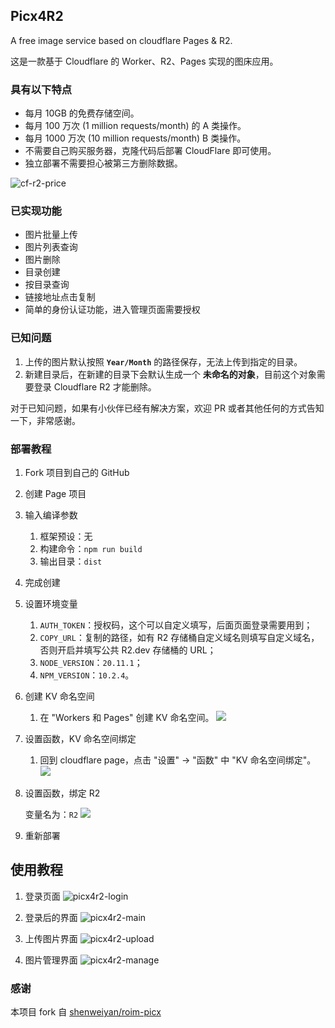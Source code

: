 ## Picx4R2

A free image service based on cloudflare Pages & R2.

这是一款基于 Cloudflare 的 Worker、R2、Pages 实现的图床应用。

### 具有以下特点

* 每月 10GB 的免费存储空间。
* 每月 100 万次 (1 million requests/month) 的 A 类操作。
* 每月 1000 万次 (10 million requests/month) B 类操作。
* 不需要自己购买服务器，克隆代码后部署 CloudFlare 即可使用。
* 独立部署不需要担心被第三方删除数据。

![cf-r2-price](https://static.weiyan.tech/r2/cloudflare-r2-price.webp)

### 已实现功能

* 图片批量上传
* 图片列表查询
* 图片删除
* 目录创建
* 按目录查询
* 链接地址点击复制
* 简单的身份认证功能，进入管理页面需要授权

### 已知问题

1. 上传的图片默认按照 **`Year/Month`** 的路径保存，无法上传到指定的目录。
2. 新建目录后，在新建的目录下会默认生成一个 **未命名的对象**，目前这个对象需要登录 Cloudflare R2 才能删除。

对于已知问题，如果有小伙伴已经有解决方案，欢迎 PR 或者其他任何的方式告知一下，非常感谢。

### 部署教程

1. Fork 项目到自己的 GitHub
2. 创建 Page 项目
3. 输入编译参数

    1. 框架预设：无
    2. 构建命令：`npm run build`
    3. 输出目录：`dist`

4. 完成创建
5. 设置环境变量

    1. `AUTH_TOKEN`：授权码，这个可以自定义填写，后面页面登录需要用到；
    2. `COPY_URL`：复制的路径，如有 R2 存储桶自定义域名则填写自定义域名，否则开启并填写公共 R2.dev 存储桶的 URL；
    3. `NODE_VERSION`：`20.11.1`；
    4. `NPM_VERSION`：`10.2.4`。
    
6. 创建 KV 命名空间

    1. 在 "Workers 和 Pages" 创建 KV 命名空间。
    ![](https://static.weiyan.tech/picx/kv.webp)

7. 设置函数，KV 命名空间绑定

    1. 回到 cloudflare page，点击 "设置" → "函数" 中 "KV 命名空间绑定"。
    ![](https://static.weiyan.tech/picx/kv-name.webp)
   
8. 设置函数，绑定 R2

   变量名为：`R2`
   ![](https://static.weiyan.tech/picx/r2-storage.webp)
   
10. 重新部署

## 使用教程

1. 登录页面
   ![picx4r2-login](https://static.weiyan.tech/picx/picx4r2-login.png)

2. 登录后的界面
   ![picx4r2-main](https://static.weiyan.tech/picx/picx4r2-main.png)

3. 上传图片界面
   ![picx4r2-upload](https://static.weiyan.tech/picx/picx4r2-upload.png)

4. 图片管理界面
   ![picx4r2-manage](https://static.weiyan.tech/picx/picx4r2-manage.png)


### 感谢

本项目 fork 自 [shenweiyan/roim-picx](https://github.com/shenweiyan/Picx4R2)
